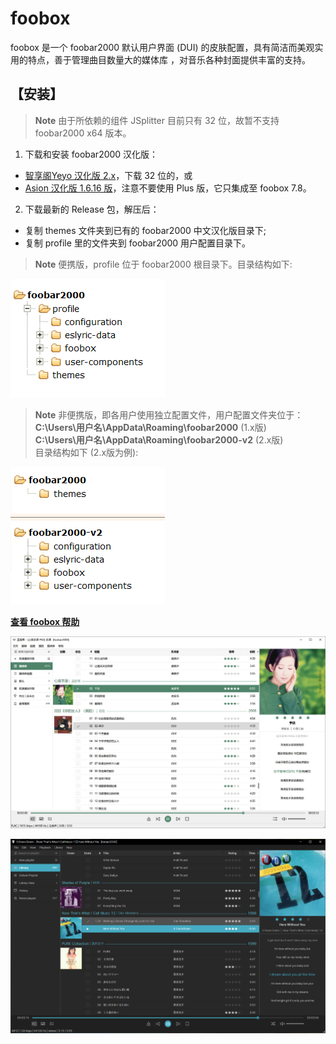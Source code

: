 # foobox
foobox 是一个 foobar2000 默认用户界面 (DUI) 的皮肤配置，具有简洁而美观实用的特点，善于管理曲目数量大的媒体库 ，对音乐各种封面提供丰富的支持。  
## 【安装】
> **Note** 由于所依赖的组件 JSplitter 目前只有 32 位，故暂不支持 foobar2000 x64 版本。

1. 下载和安装 foobar2000 汉化版：
* [智享阁Yeyo 汉化版 2.x](https://www.esnpc.com/foobar2000-20-simplified-chinese-version/)，下载 32 位的，或
* [Asion 汉化版 1.6.16 版](https://www.cnblogs.com/asionwu)，注意不要使用 Plus 版，它只集成至 foobox 7.8。

2. 下载最新的 Release 包，解压后：
* 复制 themes 文件夹到已有的 foobar2000 中文汉化版目录下;
* 复制 profile 里的文件夹到 foobar2000 用户配置目录下。

> **Note** 便携版，profile 位于 foobar2000 根目录下。目录结构如下:

<span style="display:block;text-align:left">![](info/portable.png)</span>

> **Note** 非便携版，即各用户使用独立配置文件，用户配置文件夹位于：\
> **C:\Users\用户名\AppData\Roaming\foobar2000**  (1.x版)\
> **C:\Users\用户名\AppData\Roaming\foobar2000-v2**  (2.x版)\
> 目录结构如下 (2.x版为例):

<span style="display:block;text-align:left">![](info/nonportable.png)</span>

[**查看 foobox 帮助**](https://dream7180.gitee.io/2023/foobox-release/)

![alt text](info/screenshot-light.jpg "foobox - DUI foobar2000 media player")

![alt text](info/screenshot-dark.jpg "foobox - DUI foobar2000 media player")
